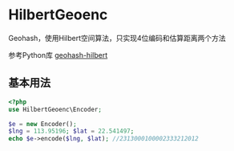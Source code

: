 # HilbertGeoenc

Geohash，使用Hilbert空间算法，只实现4位编码和估算距离两个方法

参考Python库 [geohash-hilbert](https://github.com/tammoippen/geohash-hilbert)

## 基本用法

```php
<?php
use HilbertGeoenc\Encoder;

$e = new Encoder();
$lng = 113.95196; $lat = 22.541497;
echo $e->encode($lng, $lat); //2313000100002333212012
```
